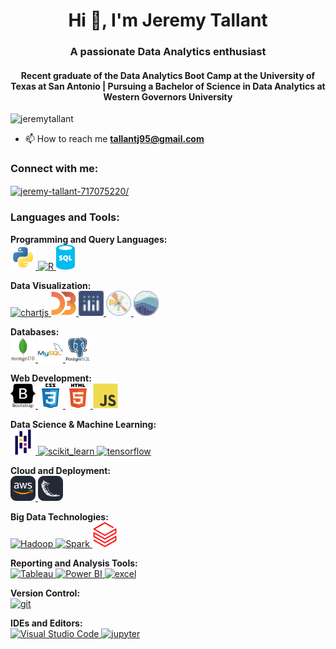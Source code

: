 <h1 align="center">Hi 👋, I'm Jeremy Tallant</h1>
<h3 align="center">A passionate Data Analytics enthusiast</h3>
<h4 align="center">Recent graduate of the Data Analytics Boot Camp at the University of Texas at San Antonio | Pursuing a Bachelor of Science in Data Analytics at Western Governors University</h4>

<p align="left"> <img src="https://komarev.com/ghpvc/?username=jeremytallant&label=Profile%20views&color=0e75b6&style=flat" alt="jeremytallant" /> </p>

- 📫 How to reach me **tallantj95@gmail.com**

<h3 align="left">Connect with me:</h3>
<p align="left">
<a href="https://linkedin.com/in/jeremy-tallant-717075220/" target="blank"><img align="center" src="https://raw.githubusercontent.com/rahuldkjain/github-profile-readme-generator/master/src/images/icons/Social/linked-in-alt.svg" alt="jeremy-tallant-717075220/" height="30" width="40" /></a>
</p>

<h3 align="left">Languages and Tools:</h3>
<p align="left">
<!-- Programming and Query Languages -->
<b>Programming and Query Languages:</b><br>
<a href="https://www.python.org" target="_blank" rel="noreferrer"> <img src="https://raw.githubusercontent.com/devicons/devicon/master/icons/python/python-original.svg" title="Python"  alt="python" width="40" height="40"/> </a> 
<a href="https://www.r-project.org/" target="_blank" rel="noreferrer"> <img src="https://github.com/get-icon/geticon/raw/master/icons/r-lang.svg" title="R" alt="R" width="40" height="40"/> </a> 
<a href="https://en.wikipedia.org/wiki/SQL" target="_blank" rel="noreferrer"> <img src="https://github.com/JeremyTallant/databricks_image/blob/main/database.svg" title="SQL (Query Language)" alt="SQL" width="30" height="40"/> </a>

<!-- Data Visualization -->
<b>Data Visualization:</b><br>
<a href="https://www.chartjs.org" target="_blank" rel="noreferrer"> <img src="https://www.chartjs.org/media/logo-title.svg" title="Chart.js"  alt="chartjs" width="40" height="40"/> </a> 
<a href="https://d3js.org/" target="_blank" rel="noreferrer"> <img src="https://raw.githubusercontent.com/devicons/devicon/master/icons/d3js/d3js-original.svg" title="D3.js"  alt="d3js" width="40" height="40"/> </a>
<a href="https://plotly.com/" target="_blank" rel="noreferrer"> <img src="https://github.com/JeremyTallant/databricks_image/blob/main/plotly.svg" title="Plotly" alt="Plotly" width="40" height="40"/> </a>
<a href="https://matplotlib.org/" target="_blank" rel="noreferrer"> <img src="https://github.com/JeremyTallant/databricks_image/blob/main/matplotlib.svg" title="Matplotlib" alt="Matplotlib" width="40" height="40"/> </a>
<a href="https://seaborn.pydata.org/" target="_blank" rel="noreferrer"> <img src="https://github.com/JeremyTallant/databricks_image/blob/main/seaborn-icon.svg" title="Seaborn" alt="Seaborn" width="40" height="40"/> </a>

<!-- Databases -->
<b>Databases:</b><br>
<a href="https://www.mongodb.com/" target="_blank" rel="noreferrer"> <img src="https://raw.githubusercontent.com/devicons/devicon/master/icons/mongodb/mongodb-original-wordmark.svg" title="MongoDB"  alt="mongodb" width="40" height="40"/> </a> 
<a href="https://www.mysql.com/" target="_blank" rel="noreferrer"> <img src="https://raw.githubusercontent.com/devicons/devicon/master/icons/mysql/mysql-original-wordmark.svg" title="MySQL"  alt="mysql" width="40" height="40"/> </a> 
<a href="https://www.postgresql.org" target="_blank" rel="noreferrer"> <img src="https://raw.githubusercontent.com/devicons/devicon/master/icons/postgresql/postgresql-original-wordmark.svg" title="PostgreSQL"  alt="postgresql" width="40" height="40"/> </a>

<!-- Web Development -->
<b>Web Development:</b><br>
<a href="https://getbootstrap.com" target="_blank" rel="noreferrer"> <img src="https://raw.githubusercontent.com/devicons/devicon/master/icons/bootstrap/bootstrap-plain-wordmark.svg" title="Bootstrap"  alt="bootstrap" width="40" height="40"/> </a> 
<a href="https://www.w3schools.com/css/" target="_blank" rel="noreferrer"> <img src="https://raw.githubusercontent.com/devicons/devicon/master/icons/css3/css3-original-wordmark.svg" title="CSS3"  alt="css3" width="40" height="40"/> </a> 
<a href="https://www.w3.org/html/" target="_blank" rel="noreferrer"> <img src="https://raw.githubusercontent.com/devicons/devicon/master/icons/html5/html5-original-wordmark.svg" title="HTML5"  alt="html5" width="40" height="40"/> </a>
<a href="https://developer.mozilla.org/en-US/docs/Web/JavaScript" target="_blank" rel="noreferrer"> <img src="https://raw.githubusercontent.com/devicons/devicon/master/icons/javascript/javascript-original.svg" title="JavaScript"  alt="javascript" width="40" height="40"/> </a>

<!-- Data Science & Machine Learning -->
<b>Data Science & Machine Learning:</b><br>
<a href="https://pandas.pydata.org/" target="_blank" rel="noreferrer"> <img src="https://raw.githubusercontent.com/devicons/devicon/2ae2a900d2f041da66e950e4d48052658d850630/icons/pandas/pandas-original.svg" title="Pandas"  alt="pandas" width="40" height="40"/> </a> 
<a href="https://scikit-learn.org/" target="_blank" rel="noreferrer"> <img src="https://upload.wikimedia.org/wikipedia/commons/0/05/Scikit_learn_logo_small.svg" title="Scikit-Learn"  alt="scikit_learn" width="40" height="40"/> </a>
<a href="https://www.tensorflow.org" target="_blank" rel="noreferrer"> <img src="https://www.vectorlogo.zone/logos/tensorflow/tensorflow-icon.svg" title="Tensorflow"  alt="tensorflow" width="40" height="40"/> </a>

<!-- Cloud and Deployment -->
<b>Cloud and Deployment:</b><br>
<a href="https://aws.amazon.com" target="_blank" rel="noreferrer"> <img src="https://github.com/tandpfun/skill-icons/blob/main/icons/AWS-Dark.svg" title="AWS" alt="AWS" width="40" height="40"/> </a> 
<a href="https://flask.palletsprojects.com/" target="_blank" rel="noreferrer"> <img src="https://github.com/tandpfun/skill-icons/blob/main/icons/Flask-Dark.svg" title="Flask"  alt="flask" width="40" height="40"/> </a>

<!-- Big Data Technologies -->
<b>Big Data Technologies:</b><br>
<a href="https://hadoop.apache.org/docs/stable/" target="_blank" rel="noreferrer"> <img src="https://github.com/gilbarbara/logos/blob/main/logos/hadoop.svg" title="Hadoop" alt="Hadoop" width="40" height="40"/> </a>
<a href="https://spark.apache.org/docs/latest/" target="_blank" rel="noreferrer"> <img src="https://upload.wikimedia.org/wikipedia/commons/f/f3/Apache_Spark_logo.svg" title="Spark" alt="Spark" width="40" height="40"/> </a>
<a href="https://docs.databricks.com/" target="_blank" rel="noreferrer"> <img src="https://github.com/JeremyTallant/databricks_image/blob/main/databricks-red.svg" title="Databricks" alt="Databricks" width="40" height="40"/> </a>

<!-- Reporting and Analysis Tools -->
<b>Reporting and Analysis Tools:</b><br>
<a href="https://help.tableau.com/current/pro/desktop/en-us/gettingstarted_overview.htm" target="_blank" rel="noreferrer"> <img src="https://github.com/get-icon/geticon/raw/master/icons/tableau-icon.svg" title="Tableau" alt="Tableau" width="40" height="40"/> </a>
<a href="https://powerbi.microsoft.com/en-us/" target="_blank" rel="noreferrer"> <img src="https://github.com/gilbarbara/logos/blob/main/logos/microsoft-power-bi.svg" title="Power BI" alt="Power BI" width="40" height="40"/> </a>
<a href="https://support.microsoft.com/en-us/excel" target="_blank" rel="noreferrer"> <img src="https://github.com/get-icon/geticon/blob/master/icons/microsoft-office-excel.svg" title="Excel"  alt="excel" width="40" height="40"/> </a>

<!-- Version Control -->
<b>Version Control:</b><br>
<a href="https://git-scm.com/" target="_blank" rel="noreferrer"> <img src="https://www.vectorlogo.zone/logos/git-scm/git-scm-icon.svg" title="GIT"  alt="git" width="40" height="40"/> </a>

<!-- IDEs and Editors -->
<b>IDEs and Editors:</b><br>
<a href="https://code.visualstudio.com/docs/?dv=osx" target="_blank" rel="noreferrer"> <img src="https://github.com/get-icon/geticon/raw/master/icons/visual-studio-code.svg" title="Visual Studio Code"  alt="Visual Studio Code" width="40" height="40"/> </a>
<a href="https://docs.jupyter.org/en/latest/" target="_blank" rel="noreferrer"> <img src="https://github.com/get-icon/geticon/blob/master/icons/jupyter.svg" title="Jupyter"  alt="jupyter" width="40" height="40"/> </a>
